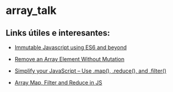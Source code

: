 # array_talk

## Links útiles e interesantes:

* [Immutable Javascript using ES6 and beyond](https://wecodetheweb.com/2016/02/12/immutable-javascript-using-es6-and-beyond/)

* [Remove an Array Element Without Mutation](https://jaketrent.com/post/remove-array-element-without-mutating/)

* [Simplify your JavaScript – Use .map(), .reduce(), and .filter()](https://medium.com/poka-techblog/simplify-your-javascript-use-map-reduce-and-filter-bd02c593cc2d)

* [Array Map, Filter and Reduce in JS](https://atendesigngroup.com/blog/array-map-filter-and-reduce-js)
